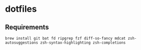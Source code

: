 # dotfiles

## Requirements

`brew install git bat fd ripgrep fzf diff-so-fancy mdcat zsh-autosuggestions zsh-syntax-highlighting zsh-completions`
